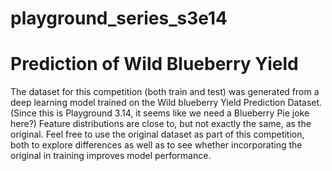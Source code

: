 # playground_series_s3e14

# Prediction of Wild Blueberry Yield

The dataset for this competition (both train and test) was generated from a deep learning model trained on the Wild blueberry Yield 
Prediction Dataset. (Since this is Playground 3.14, it seems like we need a Blueberry Pie joke here?) Feature distributions are close to,
but not exactly the same, as the original. Feel free to use the original dataset as part of this competition, both to explore differences 
as well as to see whether incorporating the original in training improves model performance.
